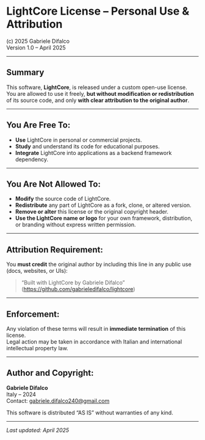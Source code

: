 # LightCore License – Personal Use & Attribution
(c) 2025 Gabriele Difalco  
Version 1.0 – April 2025

---

## Summary

This software, **LightCore**, is released under a custom open-use license.  
You are allowed to use it freely, **but without modification or redistribution** of its source code, and only **with clear attribution to the original author**.

---

## You Are Free To:

- **Use** LightCore in personal or commercial projects.
- **Study** and understand its code for educational purposes.
- **Integrate** LightCore into applications as a backend framework dependency.

---

## You Are Not Allowed To:

- **Modify** the source code of LightCore.
- **Redistribute** any part of LightCore as a fork, clone, or altered version.
- **Remove or alter** this license or the original copyright header.
- **Use the LightCore name or logo** for your own framework, distribution, or branding without express written permission.

---

## Attribution Requirement:

You **must credit** the original author by including this line in any public use (docs, websites, or UIs):

> “Built with LightCore by Gabriele Difalco”  
> (https://github.com/gabrieledifalco/lightcore)

---

## Enforcement:

Any violation of these terms will result in **immediate termination** of this license.  
Legal action may be taken in accordance with Italian and international intellectual property law.

---

## Author and Copyright:

**Gabriele Difalco**  
Italy – 2024  
Contact: gabriele.difalco240@gmail.com

This software is distributed “AS IS” without warranties of any kind.

---

_Last updated: April 2025_
